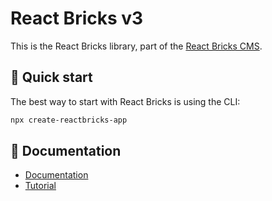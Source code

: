 # React Bricks v3

This is the React Bricks library, part of the [React Bricks CMS](https://reactbricks.com).

## 🚀 Quick start

The best way to start with React Bricks is using the CLI:

```bash
npx create-reactbricks-app
```

## 📖 Documentation

- [Documentation](https://docs.reactbricks.com)
- [Tutorial](https://reactbricks.com/learn/)

